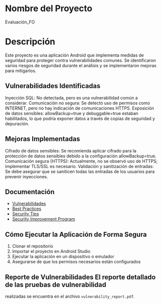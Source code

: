 # Nombre del Proyecto #
Evaluación_FO
# Descripción
Este proyecto es una aplicación Android que implementa medidas de seguridad para proteger contra vulnerabilidades comunes. Se identificaron varios riesgos de seguridad durante el análisis y se implementaron mejoras para mitigarlos.
## Vulnerabilidades Identificadas
Inyección SQL: No detectada, pero es una vulnerabilidad común a considerar.
Comunicación no segura: Se detectó uso de permisos como INTERNET, pero no hay indicación de comunicaciones HTTPS.
Exposición de datos sensibles: allowBackup=true y debuggable=true estaban habilitados, lo que podría exponer datos a través de copias de seguridad y depuración.
## Mejoras Implementadas
Cifrado de datos sensibles: Se recomienda aplicar cifrado para la protección de datos sensibles debido a la configuración allowBackup=true.
Comunicación segura (HTTPS): Actualmente, no se observó uso de HTTPS; implementar TLS/SSL es necesario.
Validación y sanitización de entradas: Se debe asegurar que se saniticen todas las entradas de los usuarios para prevenir inyecciones.
## Documentación
- [Vulnerabilidades](vulnerabilities.md)
- [Best Practices](best_practices.md)
- [Security Tips](security_tips.md)
- [Security Improvement Program](security_improvement_program.md)
## Cómo Ejecutar la Aplicación de Forma Segura
1. Clonar el repositorio
2. Importar el proyecto en Android Studio
3. Ejecutar la aplicación en un dispositivo o emulador
4. Asegurarse de que los permisos necesarios están configurados
## Reporte de Vulnerabilidades El reporte detallado de las pruebas de vulnerabilidad
realizadas se encuentra en el archivo `vulnerability_report.pdf`.

